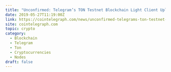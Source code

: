 ```yaml
---
title: "Unconfirmed: Telegram’s TON Testnet Blockchain Light Client Uploaded to GitHub"
date: 2019-05-27T11:19:00Z
link: https://cointelegraph.com/news/unconfirmed-telegrams-ton-testnet-blockchain-light-client-uploaded-to-github?utm_medium=RSS&utm_source=hune
site: cointelegraph.com
topic: crypto
category:
  - Blockchain
  - Telegram
  - Ton
  - Cryptocurrencies
  - Nodes
draft: false
---
```

